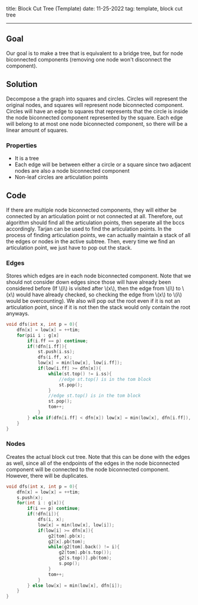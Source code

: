 title: Block Cut Tree (Template)
date: 11-25-2022
tag: template, block cut tree

---

## Goal

Our goal is to make a tree that is equivalent to a bridge tree, but for node biconnected components (removing one node won't disconnect the component). 

## Solution

Decompose a the graph into squares and circles. Circles will represent the original nodes, and squares will represent node biconnected component. Circles will have an edge to squares that represents that the circle is inside the node biconnected component represented by the square. Each edge will belong to at most one node biconnected component, so there will be a linear amount of squares. 

### Properties

- It is a tree
- Each edge will be between either a circle or a square since two adjacent nodes are also a node biconnected component
- Non-leaf circles are articulation points

## Code

If there are multiple node biconnected components, they will either be connected by an articulation point or not connected at all. Therefore, out algorithm should find all the articulation points, then seperate all the bccs accordingly. Tarjan can be used to find the articulation points. In the process of finding articulation points, we can actually maintain a stack of all the edges or nodes in the active subtree. Then, every time we find an articulation point, we just have to pop out the stack.

### Edges

Stores which edges are in each node biconnected component. Note that we should not consider down edges since those will have already been considered before (If \\(i\\) is visited after \\(x\\), then the edge from \\(i\\) to \\(x\\) would have already checked, so checking the edge from \\(x\\) to \\(i\\) would be overcounting). We also will pop out the root even if it is not an articulation point, since if it is not then the stack would only contain the root anyways. 

```c++
void dfs(int x, int p = 0){
	dfn[x] = low[x] = ++tim;
	for(pii i : g[x]
		if(i.ff == p) continue;
		if(!dfn[i.ff]){
            st.push(i.ss);
			dfs(i.ff, x);
			low[x] = min(low[x], low[i.ff]);
            if(low[i.ff] >= dfn[x]){
                while(st.top() != i.ss){
                    //edge st.top() is in the tom block
                    st.pop();
                }
                //edge st.top() is in the tom block
                st.pop();
                tom++;
            }
		} else if(dfn[i.ff] < dfn[x]) low[x] = min(low[x], dfn[i.ff]), st.push(i.ss);
	}
}
```

### Nodes

Creates the actual block cut tree. Note that this can be done with the edges as well, since all of the endpoints of the edges in the node biconnected component will be connected to the node biconnected component. However, there will be duplicates.

```c++
void dfs(int x, int p = 0){
	dfn[x] = low[x] = ++tim;
	s.push(x);
	for(int i : g[x]){
		if(i == p) continue;
		if(!dfn[i]){
			dfs(i, x);
			low[x] = min(low[x], low[i]);
            if(low[i] >= dfn[x]){
                g2[tom].pb(x); 
                g2[x].pb(tom);
                while(g2[tom].back() != i){
                    g2[tom].pb(s.top());
                    g2[s.top()].pb(tom);
                    s.pop();
                }
                tom++;
            }
		} else low[x] = min(low[x], dfn[i]);
	}
}
```
